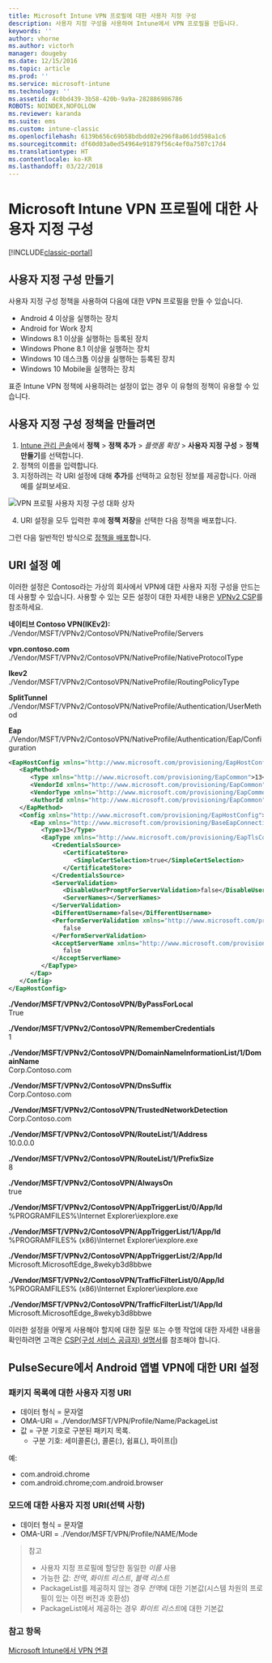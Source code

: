 ```yaml
---
title: Microsoft Intune VPN 프로필에 대한 사용자 지정 구성
description: 사용자 지정 구성을 사용하여 Intune에서 VPN 프로필을 만듭니다.
keywords: ''
author: vhorne
ms.author: victorh
manager: dougeby
ms.date: 12/15/2016
ms.topic: article
ms.prod: ''
ms.service: microsoft-intune
ms.technology: ''
ms.assetid: 4c0bd439-3b58-420b-9a9a-282886986786
ROBOTS: NOINDEX,NOFOLLOW
ms.reviewer: karanda
ms.suite: ems
ms.custom: intune-classic
ms.openlocfilehash: 6139b656c69b58bdbdd02e296f8a061dd598a1c6
ms.sourcegitcommit: df60d03a0ed54964e91879f56c4ef0a7507c17d4
ms.translationtype: HT
ms.contentlocale: ko-KR
ms.lasthandoff: 03/22/2018
---
```

# <a name="custom-configurations-for-microsoft-intune-vpn-profiles"></a>Microsoft Intune VPN 프로필에 대한 사용자 지정 구성

[!INCLUDE[classic-portal](../includes/classic-portal.md)]

## <a name="create-a-custom-configuration"></a>사용자 지정 구성 만들기
사용자 지정 구성 정책을 사용하여 다음에 대한 VPN 프로필을 만들 수 있습니다.

* Android 4 이상을 실행하는 장치
* Android for Work 장치
* Windows 8.1 이상을 실행하는 등록된 장치
* Windows Phone 8.1 이상을 실행하는 장치
* Windows 10 데스크톱 이상을 실행하는 등록된 장치
* Windows 10 Mobile을 실행하는 장치

표준 Intune VPN 정책에 사용하려는 설정이 없는 경우 이 유형의 정책이 유용할 수 있습니다.

## <a name="to-create-a-custom-configuration-policy"></a>사용자 지정 구성 정책을 만들려면

   1. [Intune 관리 콘솔](https://manage.microsoft.com)에서 **정책** > **정책 추가** > *플랫폼 확장* > **사용자 지정 구성** > **정책 만들기**를 선택합니다.
   2. 정책의 이름을 입력합니다.
   3. 지정하려는 각 URI 설정에 대해 **추가**를 선택하고 요청된 정보를 제공합니다. 아래 예를 살펴보세요.

   ![VPN 프로필 사용자 지정 구성 대화 상자](./media/Intune_Add_VPN_URI.png)

   4.  URI 설정을 모두 입력한 후에 **정책 저장**을 선택한 다음 정책을 배포합니다.

그런 다음 일반적인 방식으로 [정책을 배포](/intune-classic/deploy-use/manage-settings-and-features-on-your-devices-with-microsoft-intune-policies#deploy-a-configuration-policy)합니다.

## <a name="example-uri-settings"></a>URI 설정 예

이러한 설정은 Contoso라는 가상의 회사에서 VPN에 대한 사용자 지정 구성을 만드는 데 사용할 수 있습니다.
사용할 수 있는 모든 설정이 대한 자세한 내용은 [VPNv2 CSP](https://msdn.microsoft.com/library/windows/hardware/dn914776.aspx)를 참조하세요.

**네이티브 Contoso VPN(IKEv2):**<br />
./Vendor/MSFT/VPNv2/ContosoVPN/NativeProfile/Servers

**vpn.contoso.com**<br />
./Vendor/MSFT/VPNv2/ContosoVPN/NativeProfile/NativeProtocolType

**Ikev2<br />** ./Vendor/MSFT/VPNv2/ContosoVPN/NativeProfile/RoutingPolicyType

**SplitTunnel**<br />
./Vendor/MSFT/VPNv2/ContosoVPN/NativeProfile/Authentication/UserMethod

**Eap**<br />
./Vendor/MSFT/VPNv2/ContosoVPN/NativeProfile/Authentication/Eap/Configuration
``` xml
<EapHostConfig xmlns="http://www.microsoft.com/provisioning/EapHostConfig">
   <EapMethod>
      <Type xmlns="http://www.microsoft.com/provisioning/EapCommon">13</Type>
      <VendorId xmlns="http://www.microsoft.com/provisioning/EapCommon">0</VendorId>
      <VendorType xmlns="http://www.microsoft.com/provisioning/EapCommon">0</VendorType>
      <AuthorId xmlns="http://www.microsoft.com/provisioning/EapCommon">0</AuthorId>
   </EapMethod>
   <Config xmlns="http://www.microsoft.com/provisioning/EapHostConfig">
      <Eap xmlns="http://www.microsoft.com/provisioning/BaseEapConnectionPropertiesV1">
         <Type>13</Type>
         <EapType xmlns="http://www.microsoft.com/provisioning/EapTlsConnectionPropertiesV1">
            <CredentialsSource>
               <CertificateStore>
                  <SimpleCertSelection>true</SimpleCertSelection>
               </CertificateStore>
            </CredentialsSource>
            <ServerValidation>
               <DisableUserPromptForServerValidation>false</DisableUserPromptForServerValidation>
               <ServerNames></ServerNames>
            </ServerValidation>
            <DifferentUsername>false</DifferentUsername>
            <PerformServerValidation xmlns="http://www.microsoft.com/provisioning/EapTlsConnectionPropertiesV2">
               false
            </PerformServerValidation>
            <AcceptServerName xmlns="http://www.microsoft.com/provisioning/EapTlsConnectionPropertiesV2">
               false
            </AcceptServerName>
         </EapType>
      </Eap>
   </Config>
</EapHostConfig>
```
**./Vendor/MSFT/VPNv2/ContosoVPN/ByPassForLocal**<br />
True

**./Vendor/MSFT/VPNv2/ContosoVPN/RememberCredentials**<br />
1

**./Vendor/MSFT/VPNv2/ContosoVPN/DomainNameInformationList/1/DomainName**<br />
Corp.Contoso.com

**./Vendor/MSFT/VPNv2/ContosoVPN/DnsSuffix**<br />
Corp.Contoso.com

**./Vendor/MSFT/VPNv2/ContosoVPN/TrustedNetworkDetection**<br />
Corp.Contoso.com

**./Vendor/MSFT/VPNv2/ContosoVPN/RouteList/1/Address**<br />
10.0.0.0

**./Vendor/MSFT/VPNv2/ContosoVPN/RouteList/1/PrefixSize**<br />
8

**./Vendor/MSFT/VPNv2/ContosoVPN/AlwaysOn**<br />
true

**./Vendor/MSFT/VPNv2/ContosoVPN/AppTriggerList/0/App/Id**<br />
%PROGRAMFILES%\Internet Explorer\iexplore.exe

**./Vendor/MSFT/VPNv2/ContosoVPN/AppTriggerList/1/App/Id**<br />
%PROGRAMFILES% (x86)\Internet Explorer\iexplore.exe

**./Vendor/MSFT/VPNv2/ContosoVPN/AppTriggerList/2/App/Id**<br />
Microsoft.MicrosoftEdge_8wekyb3d8bbwe

**./Vendor/MSFT/VPNv2/ContosoVPN/TrafficFilterList/0/App/Id**<br />
%PROGRAMFILES% (x86)\Internet Explorer\iexplore.exe

**./Vendor/MSFT/VPNv2/ContosoVPN/TrafficFilterList/1/App/Id**<br />
Microsoft.MicrosoftEdge_8wekyb3d8bbwe

이러한 설정을 어떻게 사용해야 할지에 대한 질문 또는 수행 작업에 대한 자세한 내용을 확인하려면 고객은 [CSP(구성 서비스 공급자) 설명서](https://msdn.microsoft.com/library/windows/hardware/dn914776(v=vs.85).aspx)를 참조해야 합니다.

## <a name="uri-settings-for-android-per-app-vpn-on-pulsesecure"></a>PulseSecure에서 Android 앱별 VPN에 대한 URI 설정
### <a name="custom-uri-for-package-list"></a>패키지 목록에 대한 사용자 지정 URI
-  데이터 형식 = 문자열
-  OMA-URI = ./Vendor/MSFT/VPN/Profile/Name/PackageList
-  값 = 구분 기호로 구분된 패키지 목록.
   - 구분 기호: 세미콜론(;), 콜론(:), 쉼표(,), 파이프(|)

예:
- com.android.chrome
- com.android.chrome;com.android.browser

### <a name="custom-uri-for-mode-optional"></a>모드에 대한 사용자 지정 URI(선택 사항)
- 데이터 형식 = 문자열
- OMA-URI = ./Vendor/MSFT/VPN/Profile/NAME/Mode

> 참고
> - 사용자 지정 프로필에 할당한 동일한 *이름* 사용
> - 가능한 값: *전역*, *화이트 리스트*, *블랙 리스트*
> - PackageList를 제공하지 않는 경우 *전역*에 대한 기본값(시스템 차원의 프로필이 있는 이전 버전과 호환성)
> - PackageList에서 제공하는 경우 *화이트 리스트*에 대한 기본값


### <a name="see-also"></a>참고 항목
[Microsoft Intune에서 VPN 연결](vpn-connections-in-microsoft-intune.md)
